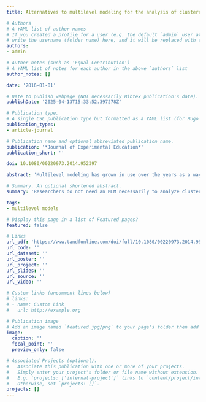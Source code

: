 ```yaml
---
title: Alternatives to multilevel modeling for the analysis of clustered data

# Authors
# A YAML list of author names
# If you created a profile for a user (e.g. the default `admin` user at `content/authors/admin/`), 
# write the username (folder name) here, and it will be replaced with their full name and linked to their profile.
authors:
- admin

# Author notes (such as 'Equal Contribution')
# A YAML list of notes for each author in the above `authors` list
author_notes: []

date: '2016-01-01'

# Date to publish webpage (NOT necessarily Bibtex publication's date).
publishDate: '2025-04-13T15:33:52.397278Z'

# Publication type.
# A single CSL publication type but formatted as a YAML list (for Hugo requirements).
publication_types:
- article-journal

# Publication name and optional abbreviated publication name.
publication: '*Journal of Experimental Education*'
publication_short: ''

doi: 10.1080/00220973.2014.952397

abstract: 'Multilevel modeling has grown in use over the years as a way to deal with the nonindependent nature of observations found in clustered data. However, other alternatives to multilevel modeling are available that can account for observations nested within clusters, including the use of Taylor series linearization for variance estimation, the design effect adjusted standard errors approach, and fixed effects modeling. Using 1,000 replications of 12 conditions with varied Level 1 and Level 2 sample sizes, the author compared parameter estimates, standard errors, and statistical significance using various alternative procedures. Results indicate that several acceptable procedures can be used in lieu of or together with multilevel modeling, depending on the type of research question asked and the number of clusters under investigation. Guidelines for applied researchers are discussed.'

# Summary. An optional shortened abstract.
summary: 'Researchers do not need an MLM necessarily to analyze clustered data.'

tags: 
- multilevel models

# Display this page in a list of Featured pages?
featured: false

# Links
url_pdf: 'https://www.tandfonline.com/doi/full/10.1080/00220973.2014.952397'
url_code: ''
url_dataset: ''
url_poster: ''
url_project: ''
url_slides: ''
url_source: ''
url_video: ''

# Custom links (uncomment lines below)
# links:
# - name: Custom Link
#   url: http://example.org

# Publication image
# Add an image named `featured.jpg/png` to your page's folder then add a caption below.
image:
  caption: ''
  focal_point: ''
  preview_only: false

# Associated Projects (optional).
#   Associate this publication with one or more of your projects.
#   Simply enter your project's folder or file name without extension.
#   E.g. `projects: ['internal-project']` links to `content/project/internal-project/index.md`.
#   Otherwise, set `projects: []`.
projects: []
---
```


